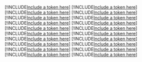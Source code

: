 [!INCLUDE[Include a token here](refs1525860452577/r1.md)]
[!INCLUDE[Include a token here](refs1525860452577/r2.md)]
[!INCLUDE[Include a token here](refs1525860452577/r3.md)]
[!INCLUDE[Include a token here](refs1525860452577/r4.md)]
[!INCLUDE[Include a token here](refs1525860452577/r5.md)]
[!INCLUDE[Include a token here](refs1525860452577/r6.md)]
[!INCLUDE[Include a token here](refs1525860452577/r7.md)]
[!INCLUDE[Include a token here](refs1525860452577/r8.md)]
[!INCLUDE[Include a token here](refs1525860452577/r9.md)]
[!INCLUDE[Include a token here](refs1525860452577/r10.md)]
[!INCLUDE[Include a token here](refs1525860452577/r11.md)]
[!INCLUDE[Include a token here](refs1525860452577/r12.md)]
[!INCLUDE[Include a token here](refs1525860452577/r13.md)]
[!INCLUDE[Include a token here](refs1525860452577/r14.md)]
[!INCLUDE[Include a token here](refs1525860452577/r15.md)]
[!INCLUDE[Include a token here](refs1525860452577/r16.md)]
[!INCLUDE[Include a token here](refs1525860452577/r17.md)]
[!INCLUDE[Include a token here](refs1525860452577/r18.md)]
[!INCLUDE[Include a token here](refs1525860452577/r19.md)]
[!INCLUDE[Include a token here](refs1525860452577/r20.md)]